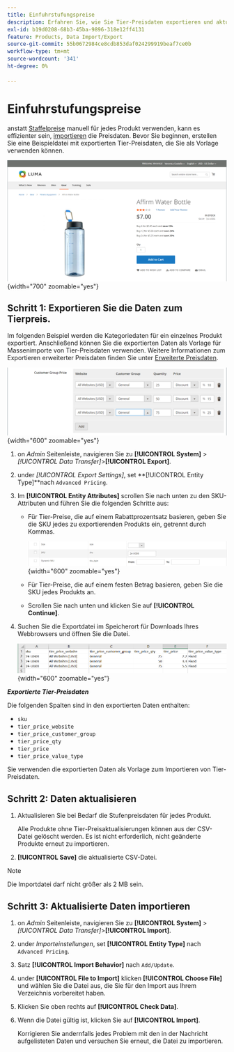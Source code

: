 ```yaml
---
title: Einfuhrstufungspreise
description: Erfahren Sie, wie Sie Tier-Preisdaten exportieren und aktualisierte Daten importieren können.
exl-id: b19d0208-68b3-45ba-9896-318e12ff4131
feature: Products, Data Import/Export
source-git-commit: 55b0672984ce8cdb853daf024299919beaf7ce0b
workflow-type: tm+mt
source-wordcount: '341'
ht-degree: 0%

---
```


# Einfuhrstufungspreise

anstatt [Staffelpreise](../catalog/product-price-tier.md) manuell für jedes Produkt verwenden, kann es effizienter sein, [importieren](data-import.md) die Preisdaten. Bevor Sie beginnen, erstellen Sie eine Beispieldatei mit exportierten Tier-Preisdaten, die Sie als Vorlage verwenden können.

![Beispiel-Storefront - gestaffelte Preise](./assets/storefront-tier-pricing-water-bottle.png){width="700" zoomable="yes"}

## Schritt 1: Exportieren Sie die Daten zum Tierpreis.

Im folgenden Beispiel werden die Kategoriedaten für ein einzelnes Produkt exportiert. Anschließend können Sie die exportierten Daten als Vorlage für Massenimporte von Tier-Preisdaten verwenden. Weitere Informationen zum Exportieren erweiterter Preisdaten finden Sie unter [Erweiterte Preisdaten](data-attributes-product.md#advanced-pricing-attributes).

![Produktgestaffelte Preise](./assets/price-tier-customer-group-discount.png){width="600" zoomable="yes"}

1. on _Admin_ Seitenleiste, navigieren Sie zu  **[!UICONTROL System]** > _[!UICONTROL Data Transfer]_>**[!UICONTROL Export]**.

1. under _[!UICONTROL Export Settings]_, set **[!UICONTROL Entity Type]**nach `Advanced Pricing`.

1. Im **[!UICONTROL Entity Attributes]** scrollen Sie nach unten zu den SKU-Attributen und führen Sie die folgenden Schritte aus:

   - Für Tier-Preise, die auf einem Rabattprozentsatz basieren, geben Sie die SKU jedes zu exportierenden Produkts ein, getrennt durch Kommas.

     ![Datenexport - Produkt-SKUs](./assets/price-tier-export-sku.png){width="600" zoomable="yes"}

   - Für Tier-Preise, die auf einem festen Betrag basieren, geben Sie die SKU jedes Produkts an.

   - Scrollen Sie nach unten und klicken Sie auf **[!UICONTROL Continue]**.

1. Suchen Sie die Exportdatei im Speicherort für Downloads Ihres Webbrowsers und öffnen Sie die Datei.

   ![Beispiel: exportierte Rabattstufenpreisdaten der Kundengruppe](./assets/price-tier-customer-group-discount-export.png){width="600" zoomable="yes"}

**_Exportierte Tier-Preisdaten_**

Die folgenden Spalten sind in den exportierten Daten enthalten:

- `sku`
- `tier_price_website`
- `tier_price_customer_group`
- `tier_price_qty`
- `tier_price`
- `tier_price_value_type`

Sie verwenden die exportierten Daten als Vorlage zum Importieren von Tier-Preisdaten.

## Schritt 2: Daten aktualisieren

1. Aktualisieren Sie bei Bedarf die Stufenpreisdaten für jedes Produkt.

   Alle Produkte ohne Tier-Preisaktualisierungen können aus der CSV-Datei gelöscht werden. Es ist nicht erforderlich, nicht geänderte Produkte erneut zu importieren.

1. **[!UICONTROL Save]** die aktualisierte CSV-Datei.

>[!NOTE]
>
>Die Importdatei darf nicht größer als 2 MB sein.

## Schritt 3: Aktualisierte Daten importieren

1. on _Admin_ Seitenleiste, navigieren Sie zu **[!UICONTROL System]** > _[!UICONTROL Data Transfer]_>**[!UICONTROL Import]**.

1. under _Importeinstellungen_, set **[!UICONTROL Entity Type]** nach `Advanced Pricing`.

1. Satz **[!UICONTROL Import Behavior]** nach `Add/Update`.

1. under **[!UICONTROL File to Import]** klicken **[!UICONTROL Choose File]** und wählen Sie die Datei aus, die Sie für den Import aus Ihrem Verzeichnis vorbereitet haben.

1. Klicken Sie oben rechts auf **[!UICONTROL Check Data]**.

1. Wenn die Datei gültig ist, klicken Sie auf **[!UICONTROL Import]**.

   Korrigieren Sie andernfalls jedes Problem mit den in der Nachricht aufgelisteten Daten und versuchen Sie erneut, die Datei zu importieren.
